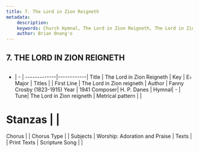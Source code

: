 ```yaml
---
title: 7. The Lord in Zion Reigneth
metadata:
    description: 
    keywords: Church Hymnal, The Lord in Zion Reigneth, The Lord in Zion reigneth, 
    author: Brian Onang'o
---
```



## 7. THE LORD IN ZION REIGNETH

```txt

```

- |   -  |
-------------|------------|
Title | The Lord in Zion Reigneth |
Key | E♭ Major |
Titles |  |
First Line | The Lord in Zion reigneth |
Author | Fanny Crosby (1823-1915)
Year | 1941
Composer| H. P. Danes |
Hymnal|  - |
Tune| The Lord in Zion reigneth |
Metrical pattern | |
# Stanzas |  |
Chorus |  |
Chorus Type |  |
Subjects | Worship: Adoration and Praise |
Texts |  |
Print Texts | 
Scripture Song |  |
  
